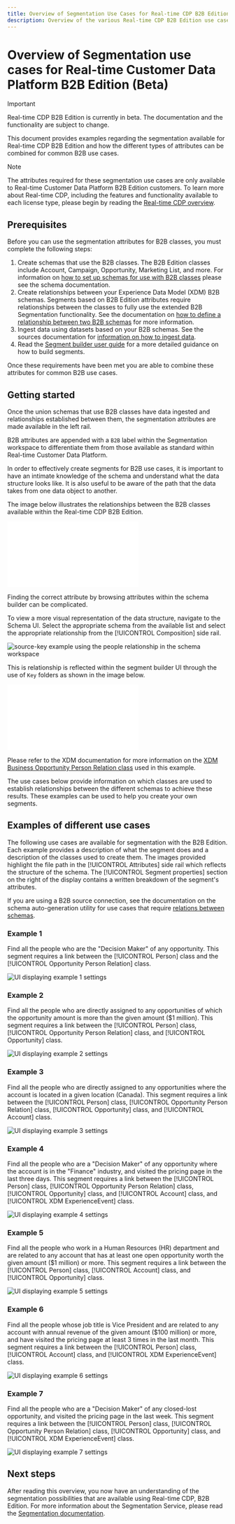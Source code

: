 ```yaml
---
title: Overview of Segmentation Use Cases for Real-time CDP B2B Edition.
description: Overview of the various Real-time CDP B2B Edition use cases available.
---
```

# Overview of Segmentation use cases for Real-time Customer Data Platform B2B Edition (Beta)

<!-- This document relates to this [ticket](https://jira.corp.adobe.com/browse/PLAT-100468) -->

>[!IMPORTANT]
>
>Real-time CDP B2B Edition is currently in beta. The documentation and the functionality are subject to change.

This document provides examples regarding the segmentation available for Real-time CDP B2B Edition and how the different types of attributes can be combined for common B2B use cases.

>[!NOTE]
>
>The attributes required for these segmentation use cases are only available to Real-time Customer Data Platform B2B Edition customers. To learn more about Real-time CDP, including the features and functionality available to each license type, please begin by reading the [Real-time CDP overview](../overview.md).

## Prerequisites

Before you can use the segmentation attributes for B2B classes, you must complete the following steps:

1. Create schemas that use the B2B classes. The B2B Edition classes include Account, Campaign, Opportunity, Marketing List, and more. For information on [how to set up schemas for use with B2B classes](../schemas/b2b.md) please see the schema documentation.
1. Create relationships between your Experience Data Model (XDM) B2B schemas. Segments based on B2B Edition attributes require relationships between the classes to fully use the extended B2B Segmentation functionality. See the documentation on [how to define a relationship between two B2B schemas](../../xdm/tutorials/relationship-b2b.md) for more information.
1. Ingest data using datasets based on your B2B schemas. See the sources documentation for [information on how to ingest data](../../sources/connectors/adobe-applications/marketo/marketo.md).
1. Read the [Segment builder user guide](./help/segmentation/ui/segment-builder.md) for a more detailed guidance on how to build segments.

Once these requirements have been met you are able to combine these attributes for common B2B use cases.

## Getting started

Once the union schemas that use B2B classes have data ingested and relationships established between them, the segmentation attributes are made available in the left rail. 

B2B attributes are appended with a `B2B` label within the Segmentation workspace to differentiate them from those available as standard within Real-time Customer Data Platform. 

In order to effectively create segments for B2B use cases, it is important to have an intimate knowledge of the schema and understand what the data structure looks like. It is also useful to be aware of the path that the data takes from one data object to another.

The image below illustrates the relationships between the B2B classes available within the Real-time CDP B2B Edition.

![B2B class ERD](../assets/segmentation/b2b-classes.md)

Finding the correct attribute by browsing attributes within the schema builder can be complicated. 

To view a more visual representation of the data structure, navigate to the Schema UI. Select the appropriate schema from the available list and select the appropriate relationship from the [!UICONTROL Composition] side rail.

![source-key example using the people relationship in the schema workspace](../assets/segmentation/source-key-schema-relationship-example.png)

This is relationship is reflected within the segment builder UI through the use of `Key` folders as shown in the image below.

![source-key example using the segment builder in the segmentation workspace](../assets/segmentation/source-key-segmentation-example.md)

Please refer to the XDM documentation for more information on the [XDM Business Opportunity Person Relation class](../../xdm/classes/b2b/business-opportunity-person-relation.md) used in this example.

The use cases below provide information on which classes are used to establish relationships between the different schemas to achieve these results. These examples can be used to help you create your own segments.

## Examples of different use cases

The following use cases are available for segmentation with the B2B Edition. Each example provides a description of what the segment does and a description of the classes used to create them. The images provided highlight the file path in the [!UICONTROL Attributes] side rail which reflects the structure of the schema. The [!UICONTROL Segment properties] section on the right of the display contains a written breakdown of the segment's attributes. 

If you are using a B2B source connection, see the documentation on the schema auto-generation utility for use cases that require [relations between schemas](../../sources/connectors/adobe-applications/marketo/marketo-namespaces.md).

### Example 1

Find all the people who are the "Decision Maker" of any opportunity. This segment requires a link between the [!UICONTROL Person] class and the [!UICONTROL Opportunity Person Relation] class. 

![UI displaying example 1 settings](../assets/segmentation/example-1.png)

### Example 2

Find all the people who are directly assigned to any opportunities of which the opportunity amount is more than the given amount ($1 million). This segment requires a link between the [!UICONTROL Person] class, [!UICONTROL Opportunity Person Relation] class, and [!UICONTROL Opportunity] class.

![UI displaying example 2 settings](../assets/segmentation/example-2.png)

### Example 3

Find all the people who are directly assigned to any opportunities where the account is located in a given location (Canada). This segment requires a link between the [!UICONTROL Person] class, [!UICONTROL Opportunity Person Relation] class, [!UICONTROL Opportunity] class, and [!UICONTROL Account] class.

![UI displaying example 3 settings](../assets/segmentation/example-3.png)

### Example 4

Find all the people who are a "Decision Maker" of any opportunity where the account is in the "Finance" industry, and visited the pricing page in the last three days. This segment requires a link between the [!UICONTROL Person] class, [!UICONTROL Opportunity Person Relation] class, [!UICONTROL Opportunity] class, and [!UICONTROL Account] class, and [!UICONTROL XDM ExperienceEvent] class.

![UI displaying example 4 settings](../assets/segmentation/example-4.png)

### Example 5

Find all the people who work in a Human Resources (HR) department and are related to any account that has at least one open opportunity worth the given amount ($1 million) or more. This segment requires a link between the [!UICONTROL Person] class, [!UICONTROL Account] class, and [!UICONTROL Opportunity] class.

![UI displaying example 5 settings](../assets/segmentation/example-5.png)

### Example 6

Find all the people whose job title is Vice President and are related to any account with annual revenue of the given amount ($100 million) or more, and have visited the pricing page at least 3 times in the last month. This segment requires a link between the [!UICONTROL Person] class, [!UICONTROL Account] class, and [!UICONTROL XDM ExperienceEvent] class.

![UI displaying example 6 settings](../assets/segmentation/example-6.png)

### Example 7

Find all the people who are a "Decision Maker" of any closed-lost opportunity, and visited the pricing page in the last week. This segment requires a link between the [!UICONTROL Person] class, [!UICONTROL Opportunity Person Relation] class, [!UICONTROL Opportunity] class, and [!UICONTROL XDM ExperienceEvent] class.

![UI displaying example 7 settings](../assets/segmentation/example-7.png)

## Next steps

After reading this overview, you now have an understanding of the segmentation possibilities that are available using Real-time CDP, B2B Edition. For more information about the Segmentation Service, please read the [Segmentation documentation](../../segmentation/home.md).
